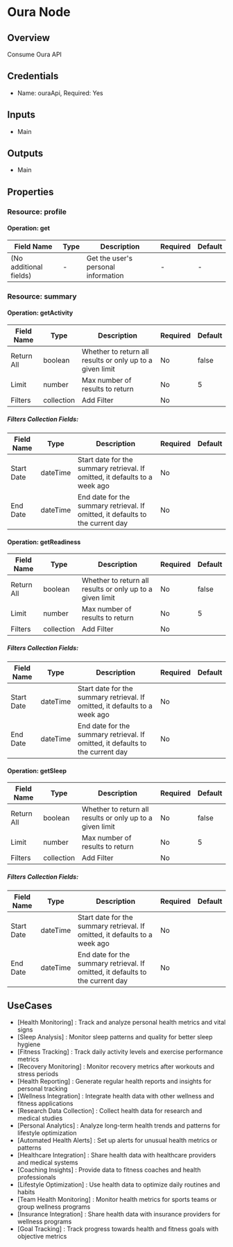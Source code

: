 # Oura Node

## Overview

Consume Oura API

## Credentials

- Name: ouraApi, Required: Yes

## Inputs

- Main

## Outputs

- Main

## Properties

### Resource: profile

#### Operation: get

| Field Name | Type | Description | Required | Default |
|---|---|---|---|---|
| (No additional fields) | - | Get the user's personal information | - | - |

### Resource: summary

#### Operation: getActivity

| Field Name | Type | Description | Required | Default |
|---|---|---|---|---|
| Return All | boolean | Whether to return all results or only up to a given limit | No | false |
| Limit | number | Max number of results to return | No | 5 |
| Filters | collection | Add Filter | No |  |

##### Filters Collection Fields:
| Field Name | Type | Description | Required | Default |
|---|---|---|---|---|
| Start Date | dateTime | Start date for the summary retrieval. If omitted, it defaults to a week ago | No |  |
| End Date | dateTime | End date for the summary retrieval. If omitted, it defaults to the current day | No |  |

#### Operation: getReadiness

| Field Name | Type | Description | Required | Default |
|---|---|---|---|---|
| Return All | boolean | Whether to return all results or only up to a given limit | No | false |
| Limit | number | Max number of results to return | No | 5 |
| Filters | collection | Add Filter | No |  |

##### Filters Collection Fields:
| Field Name | Type | Description | Required | Default |
|---|---|---|---|---|
| Start Date | dateTime | Start date for the summary retrieval. If omitted, it defaults to a week ago | No |  |
| End Date | dateTime | End date for the summary retrieval. If omitted, it defaults to the current day | No |  |

#### Operation: getSleep

| Field Name | Type | Description | Required | Default |
|---|---|---|---|---|
| Return All | boolean | Whether to return all results or only up to a given limit | No | false |
| Limit | number | Max number of results to return | No | 5 |
| Filters | collection | Add Filter | No |  |

##### Filters Collection Fields:
| Field Name | Type | Description | Required | Default |
|---|---|---|---|---|
| Start Date | dateTime | Start date for the summary retrieval. If omitted, it defaults to a week ago | No |  |
| End Date | dateTime | End date for the summary retrieval. If omitted, it defaults to the current day | No |  |

## UseCases

- [Health Monitoring] : Track and analyze personal health metrics and vital signs
- [Sleep Analysis] : Monitor sleep patterns and quality for better sleep hygiene
- [Fitness Tracking] : Track daily activity levels and exercise performance metrics
- [Recovery Monitoring] : Monitor recovery metrics after workouts and stress periods
- [Health Reporting] : Generate regular health reports and insights for personal tracking
- [Wellness Integration] : Integrate health data with other wellness and fitness applications
- [Research Data Collection] : Collect health data for research and medical studies
- [Personal Analytics] : Analyze long-term health trends and patterns for lifestyle optimization
- [Automated Health Alerts] : Set up alerts for unusual health metrics or patterns
- [Healthcare Integration] : Share health data with healthcare providers and medical systems
- [Coaching Insights] : Provide data to fitness coaches and health professionals
- [Lifestyle Optimization] : Use health data to optimize daily routines and habits
- [Team Health Monitoring] : Monitor health metrics for sports teams or group wellness programs
- [Insurance Integration] : Share health data with insurance providers for wellness programs
- [Goal Tracking] : Track progress towards health and fitness goals with objective metrics

